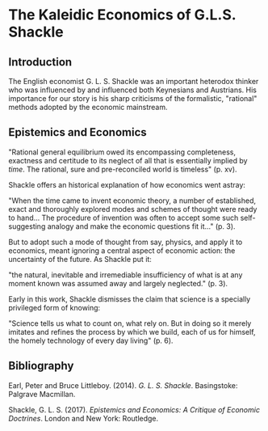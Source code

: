 # The Kaleidic Economics of G.L.S. Shackle


## Introduction

The English economist G. L. S. Shackle was an important heterodox thinker who
was influenced by and influenced both Keynesians and Austrians. His importance
for our story is his sharp criticisms of the formalistic, "rational" methods
adopted by the economic mainstream.


## Epistemics and Economics

"Rational general equilibrium owed its encompassing completeness, exactness and
certitude to its neglect of all that is essentially implied by *time*. The
rational, sure and pre-reconciled world is timeless" (p. xv).

Shackle offers an historical explanation of how economics went astray:

"When the time came to invent economic theory, a number of established, exact
and thoroughly explored modes and schemes of thought were ready to hand... The
procedure of invention was often to accept some such self-suggesting analogy
and make the economic questions fit it..." (p. 3).

But to adopt such a mode of thought from say, physics, and apply it to
economics, meant ignoring a central aspect of economic action: the uncertainty
of the future. As Shackle put it:

"the natural, inevitable and irremediable insufficiency of what is at any
moment known was assumed away and largely neglected." (p. 3).


Early in this work, Shackle dismisses the claim that science is a specially
privileged form of knowing:

"Science tells us what to count on, what rely on. But in doing so it merely
imitates and refines the process by which we build, each of us for himself, the
homely technology of every day living" (p. 6).

## Bibliography

Earl, Peter and Bruce Littleboy. (2014).
*G. L. S. Shackle*.
Basingstoke: Palgrave Macmillan.

Shackle, G. L. S. (2017).
*Epistemics and Economics: A Critique of Economic Doctrines*.
London and New York: Routledge.

